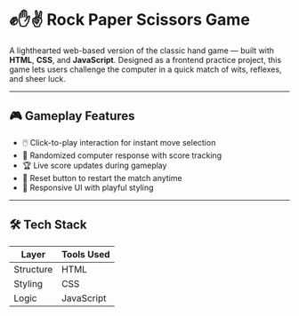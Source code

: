 # ✊✋✌️ Rock Paper Scissors Game

A lighthearted web-based version of the classic hand game — built with **HTML**, **CSS**, and **JavaScript**. Designed as a frontend practice project, this game lets users challenge the computer in a quick match of wits, reflexes, and sheer luck.

---

## 🎮 Gameplay Features

- 🖱️ Click-to-play interaction for instant move selection  
- 🧠 Randomized computer response with score tracking  
- 🏆 Live score updates during gameplay  
- 🔄 Reset button to restart the match anytime  
- 🎨 Responsive UI with playful styling

---

## 🛠 Tech Stack

| Layer      | Tools Used              |
|------------|--------------------------|
| Structure  | HTML                     |
| Styling    | CSS                      |
| Logic      | JavaScript               |

